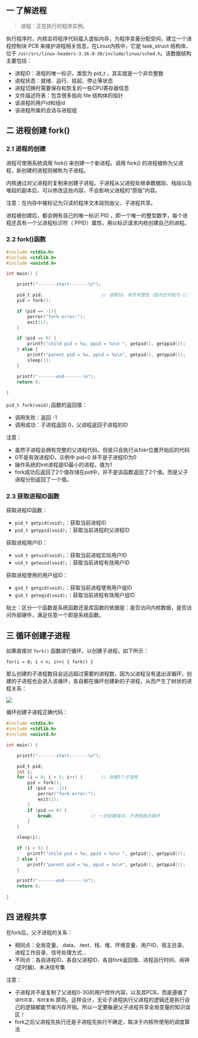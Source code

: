 ## 一 了解进程

> 进程：正在执行的程序实例。

执行程序时，内核会将程序代码载入虚拟内存，为程序变量分配空间，建立一个进程控制块 PCB 来维护进程相关信息，在Linux内核中，它是 task_struct 结构体，位于 `/usr/src/linux-headers-3.16.0-30/include/linux/sched.h`。该数据结构主要包括：
- 进程ID：进程的唯一标识，类型为 pid_t ，其实就是一个非负整数
- 进程状态：就绪、运行、挂起、停止等状态
- 进程切换时需要保存和恢复的一些CPU寄存器信息
- 文件描述符表：包含很多指向 file 结构体的指针
- 该进程的用户id和组id
- 该进程所属的会话与进程组

## 二 进程创建 fork()

### 2.1 进程的创建

进程可使用系统调用 fork() 来创建一个新进程。调用 fork() 的进程被称为父进程，新创建的进程则被称为子进程。  

内核通过对父进程的复制来创建子进程。子进程从父进程处继承数据段、栈段以及堆段的副本后，可以修改这些内容，不会影响父进程的“原版”内容。 

注意：在内存中被标记为只读的程序文本段则由父、子进程共享。   

进程被创建后，都会拥有自己的唯一标识 PID ，即一个唯一的整型数字，每个进程还具有一个父进程标识符（ PPID）属性，用以标识请求内核创建自己的进程。 

### 2.2 fork()函数

```c
#include <stdio.h>
#include <stdlib.h>
#include <unistd.h>

int main() {

    printf("-------start-------\n");

    pid_t pid;                      // 进程ID，有符号整型（因为还可能为-1）
    pid = fork();

    if (pid == -1){
        perror("fork error:");
        exit(1);
    }

    if (pid == 0) {
        printf("child pid = %u, ppid = %u\n ", getpid(), getppid());
    } else {
        printf("parent pid = %u, ppid = %u\n", getpid(), getppid());
        sleep(1);
    }

    printf("-------end-------\n");
    return 0;
    
}
```

`pid_t fork(void);`函数的返回值：
- 调用失败：返回 -1
- 调用成功：子进程返回 0，父进程返回子进程的ID

注意：
- 虽然子进程会拥有完整的父进程代码，但是只会执行从fokr位置开始后的代码
- 0不是有效进程ID，示例中 pid=0 并不是子进程ID为0
- 操作系统的init进程是ID最小的进程，值为1
- fork成功后返回了2个值存储在pid中，并不是该函数返回了2个值。而是父子进程分别返回了一个值。

### 2.3 获取进程ID函数

获取进程ID函数：
- `pid_t getpid(void);`：获取当前进程ID
- `pid_t getppid(void);`：获取当前进程的父进程ID

获取进程用户ID：
- `uid_t getuid(void);`：获取当前进程实际用户ID
- `uid_t geteuid(void);`：获取当前进程有效用户ID

获取进程使用的用户组ID：
- `gid_t getgid(void);`：获取当前进程使用用户组ID
- `gid_t getegid(void);`：获取当前进程有效用户组ID

贴士：区分一个函数是系统函数还是库函数的依据是：是否访问内核数据，是否访问外部硬件，满足任意一个即是系统函数。

## 三 循环创建子进程

如果直接对 `fork()` 函数进行循环，以创建子进程，如下所示：
```
for(i = 0; i < n; i++) { fork() } 
```
那么创建的子进程数目会远远超过需要的进程数，因为父进程没有退出该循环，创建的子进程也会进入该循环，各自都在循环创建新的子进程，从而产生了树状的进程关系：  

![](../images/sys/04-01.png)  

循环创建子进程正确代码：
```c
#include <stdio.h>
#include <stdlib.h>
#include <unistd.h>

int main() {

    printf("-------start-------\n");

    pid_t pid;
    int i;
    for (i = 0; i < 5; i++) {       // 创建5个子进程
        pid = fork();
        if (pid == -1){
            perror("fork error:");
            exit(1);
        }
        if (pid == 0) {
            break;              // 一旦创建成功，子进程跳出循环
        }
    }

    sleep(i);

    if (i < 5) {
        printf("child pid = %u, ppid = %u\n ", getpid(), getppid());
    } else {
        printf("parent pid = %u, ppid = %u\n", getpid(), getppid());
    }

    printf("-------end-------\n");
    return 0;
    
}
```

## 四 进程共享

在fork后，父子进程的关系：
- 相同点：全局变量、.data、.text、栈、堆、环境变量、用户ID、宿主目录、进程工作目录、信号处理方式...
- 不同点：各自进程ID、各自父进程ID、各自fork返回值、进程运行时间、闹钟(定时器)、未决信号集

注意：
- 子进程并不是复制了父进程0-3G的用户控件内容，以及其PCB，而是遵循了 `读时共享，写时复制` 原则。这样设计，无论子进程执行父进程的逻辑还是执行自己的逻辑都能节省内存开销。所以一定要躲避父子进程共享全局变量的知识误区！
- fork之后父进程先执行还是子进程先执行不确定，取决于内核所使用的调度算法